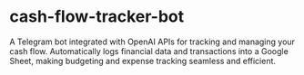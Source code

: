 # cash-flow-tracker-bot
A Telegram bot integrated with OpenAI APIs for tracking and managing your cash flow. Automatically logs financial data and transactions into a Google Sheet, making budgeting and expense tracking seamless and efficient.
